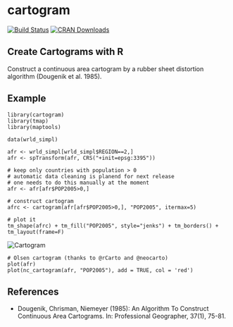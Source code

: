 # cartogram
[![Build Status](https://travis-ci.org/sjewo/cartogram.svg?branch=master)](https://travis-ci.org/sjewo/cartogram)
[![CRAN Downloads](http://cranlogs.r-pkg.org/badges/cartogram)](https://cran.r-project.org/package=cartogram)

## Create Cartograms with R

Construct a continuous area cartogram by a rubber sheet distortion algorithm (Dougenik et al. 1985).


## Example
```
library(cartogram)
library(tmap)
library(maptools)

data(wrld_simpl)

afr <- wrld_simpl[wrld_simpl$REGION==2,]
afr <- spTransform(afr, CRS("+init=epsg:3395"))

# keep only countries with population > 0
# automatic data cleaning is planend for next release
# one needs to do this manually at the moment
afr <- afr[afr$POP2005>0,]

# construct cartogram
afrc <- cartogram(afr[afr$POP2005>0,], "POP2005", itermax=5)

# plot it
tm_shape(afrc) + tm_fill("POP2005", style="jenks") + tm_borders() + tm_layout(frame=F)
```

![Cartogram](http://www.methoden.ruhr-uni-bochum.de/files/cartogram.jpg)
```
# Olsen cartogram (thanks to @rCarto and @neocarto)
plot(afr)
plot(nc_cartogram(afr, "POP2005"), add = TRUE, col = 'red')
```



## References
* Dougenik, Chrisman, Niemeyer (1985): An Algorithm To Construct Continuous Area Cartograms. In: Professional Geographer, 37(1), 75-81.

